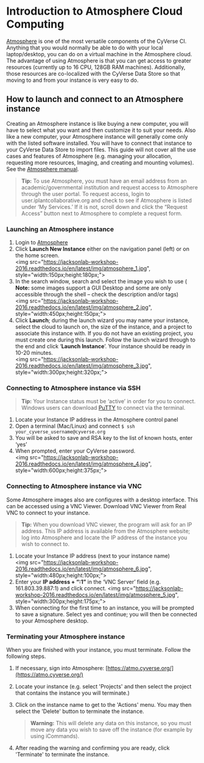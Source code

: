 # Introduction to Atmosphere Cloud Computing

[Atmosphere](http://www.cyverse.org/atmosphere) is one of the most versatile components of the CyVerse CI. Anything that you would normally be able to do with your local laptop/desktop, you can do on a virtual machine in the Atmosphere cloud. The advantage of using Atmosphere is that you can get access to greater resources (currently up to 16 CPU, 128GB RAM machines). Additionally, those resources are co-localized with the CyVerse Data Store so that moving to and from your instance is very easy to do. ## How to launch and connect to an Atmosphere instanceCreating an Atmosphere instance is like buying a new computer, you will have to select what you want and then customize it to suit your needs. Also like a new computer, your Atmosphere instance will generally come only with the listed software installed. You will have to connect that instance to your CyVerse Data Store to import files. This guide will not cover all the use cases and features of Atmosphere (e.g. managing your allocation, requesting more resources, Imaging, and creating and mounting volumes). See the [Atmosphere manual](https://pods.iplantcollaborative.org/wiki/display/atmman/Getting+Started).

>**Tip:** To use Atmosphere, you must have an email address from an academic/governmental institution and request access to Atmosphere through the user portal.  To request access, login to user.iplantcollaborative.org and check to see if Atmosphere is listed under ‘My Services.’ If it is not, scroll down and click the “Request Access” button next to Atmosphere to complete a request form. ### Launching an Atmosphere instance

1.	Login to [Atmosphere](https://atmo.cyverse.org/)2.	Click **Launch New Instance** either on the navigation panel (left) or on the home screen.<br><img src="https://jacksonlab-workshop-2016.readthedocs.io/en/latest/img/atmosphere_1.jpg", style="width:150px;height:180px;">   3.	In the search window, search and select the image you wish to use ( **Note:** some images support a GUI Desktop and some are only accessible through the shell – check the description and/or tags)<br><img src="https://jacksonlab-workshop-2016.readthedocs.io/en/latest/img/atmosphere_2.jpg", style="width:450px;height:150px;"> 4.	Click **Launch**; during the launch wizard you may name your instance, select the cloud to launch on, the size of the instance, and a project to associate this instance with. If you do not have an existing project, you must create one during this launch. Follow the launch wizard through to the end and click ‘**Launch Instance**’. Your instance should be ready in 10-20 minutes. <br><img src="https://jacksonlab-workshop-2016.readthedocs.io/en/latest/img/atmosphere_3.jpg", style="width:300px;height:320px;"> 

### Connecting to Atmosphere instance via SSH

> **Tip:** Your Instance status must be ‘active’ in order for you to connect. Windows users can download [PuTTY](http://www.chiark.greenend.org.uk/~sgtatham/putty/download.html) to connect via the terminal.1.	Locate your Instance IP address in the Atmosphere control panel
2.  Open a terminal (Mac/Linux) and connect `$ ssh your_cyverse_username@cyverse.org`
3. You will be asked to save and RSA key to the list of known hosts, enter ‘yes’
4. When prompted, enter your CyVerse password.<br><img src="https://jacksonlab-workshop-2016.readthedocs.io/en/latest/img/atmosphere_4.jpg", style="width:600px;height:375px;"> 

### Connecting to Atmosphere instance via VNC

Some Atmosphere images also are configures with a desktop interface. This can be accessed using a VNC Viewer. Download VNC Viewer from Real VNC to connect to your instance. 

> **Tip:** When you download VNC viewer, the program will ask for an IP address. This IP address is available from the Atmosphere website; log into Atmosphere and locate the IP address of the instance you wish to connect to. 

1. Locate your Instance IP address (next to your instance name)<br><img src="https://jacksonlab-workshop-2016.readthedocs.io/en/latest/img/atmosphere_6.jpg", style="width:480px;height:100px;">2.	Enter your **IP address + “:1”** in the ‘VNC Server’ field (e.g. 161.803.39.887:1) and click connect. 
<img src="https://jacksonlab-workshop-2016.readthedocs.io/en/latest/img/atmosphere_5.jpg", style="width:300px;height:175px;"><br>3.	When connecting for the first time to an instance, you will be prompted to save a signature. Select yes and continue; you will then be connected to your Atmosphere desktop. 

### Terminating your Atmosphere instance

When you are finished with your instance, you must terminate. Follow the following steps. 

1. If necessary, sign into Atmosphere: [https://atmo.cyverse.org/](https://atmo.cyverse.org/)
2. Locate your instance (e.g. select 'Projects' and then select the project that contains the instance you will terminate.)
3. Click on the instance name to get to the 'Actions' menu. You may then select the 'Delete' button to terminate the instance.  

    > **Warning:** This will delete any data on this instance, so you must move any data you wish to save off the instance (for example by using iCommands). 
5. After reading the warning and confirming you are ready, click 'Terminate' to terminate the instance. 
